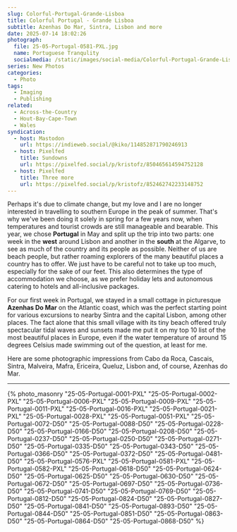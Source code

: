 ```yaml
---
slug: Colorful-Portugal-Grande-Lisboa
title: Colorful Portugal - Grande Lisboa
subtitle: Azenhas Do Mar, Sintra, Lisbon and more
date: 2025-07-14 18:02:26
photograph:
  file: 25-05-Portugal-0581-PXL.jpg
  name: Portuguese Tranqulity
  socialmedia: /static/images/social-media/Colorful-Portugal-Grande-Lisboa.jpg
series: New Photos
categories:
  - Photo
tags:
  - Imaging
  - Publishing
related:
  - Across-the-Country
  - Hout-Bay-Cape-Town
  - Wales
syndication:
  - host: Mastodon
    url: https://indieweb.social/@kiko/114852871790246913
  - host: Pixelfed
    title: Sundowns
    url: https://pixelfed.social/p/kristofz/850465614594752128
  - host: Pixelfed
    title: Three more
    url: https://pixelfed.social/p/kristofz/852462742233148752
---
```


Perhaps it's due to climate change, but my love and I are no longer interested in travelling to southern Europe in the peak of summer. That's why we've been doing it solely in spring for a few years now, when temperatures and tourist crowds are still manageable and bearable. This year, we chose **Portugal** in May and split up the trip into two parts: one week in the **west** around Lisbon and another in the **south** at the Algarve, to see as much of the country and its people as possible. Neither of us are beach people, but rather roaming explorers of the many beautiful places a country has to offer. We just have to be careful not to take up too much, especially for the sake of our feet. This also determines the type of accommodation we choose, as we prefer holiday lets and autonomous catering to hotels and all-inclusive packages.

For our first week in Portugal, we stayed in a small cottage in picturesque **Azenhas Do Mar** on the Atlantic coast, which was the perfect starting point for various excursions to nearby Sintra and the capital Lisbon, among other places. The fact alone that this small village with its tiny beach offered truly spectacular tidal waves and sunsets made me put it on my top 10 list of the most beautiful places in Europe, even if the water temperature of around 15 degrees Celsius made swimming out of the question, at least for me.

Here are some photographic impressions from Cabo da Roca, Cascais, Sintra, Malveira, Mafra, Ericeira, Queluz, Lisbon and, of course, Azenhas do Mar.

<!-- more -->

---

{% photo_masonry
"25-05-Portugal-0001-PXL"
"25-05-Portugal-0002-PXL"
"25-05-Portugal-0006-PXL"
"25-05-Portugal-0009-PXL"
"25-05-Portugal-0011-PXL"
"25-05-Portugal-0016-PXL"
"25-05-Portugal-0021-PXL"
"25-05-Portugal-0028-PXL"
"25-05-Portugal-0051-PXL"
"25-05-Portugal-0072-D50"
"25-05-Portugal-0088-D50"
"25-05-Portugal-0228-D50"
"25-05-Portugal-0166-D50"
"25-05-Portugal-0208-D50"
"25-05-Portugal-0237-D50"
"25-05-Portugal-0250-D50"
"25-05-Portugal-0271-D50"
"25-05-Portugal-0335-D50"
"25-05-Portugal-0343-D50"
"25-05-Portugal-0366-D50"
"25-05-Portugal-0372-D50"
"25-05-Portugal-0481-D50"
"25-05-Portugal-0576-PXL"
"25-05-Portugal-0581-PXL"
"25-05-Portugal-0582-PXL"
"25-05-Portugal-0618-D50"
"25-05-Portugal-0624-D50"
"25-05-Portugal-0625-D50"
"25-05-Portugal-0630-D50"
"25-05-Portugal-0672-D50"
"25-05-Portugal-0697-D50"
"25-05-Portugal-0736-D50"
"25-05-Portugal-0741-D50"
"25-05-Portugal-0769-D50"
"25-05-Portugal-0812-D50"
"25-05-Portugal-0824-D50"
"25-05-Portugal-0827-D50"
"25-05-Portugal-0841-D50"
"25-05-Portugal-0893-D50"
"25-05-Portugal-0844-D50"
"25-05-Portugal-0851-D50"
"25-05-Portugal-0863-D50"
"25-05-Portugal-0864-D50"
"25-05-Portugal-0868-D50"
%}
